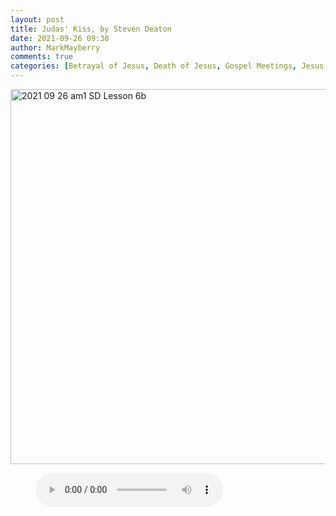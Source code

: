 ```yaml
---
layout: post
title: Judas' Kiss, by Steven Deaton
date: 2021-09-26 09:30
author: MarkMayberry
comments: true
categories: [Betrayal of Jesus, Death of Jesus, Gospel Meetings, Jesus Christ, Judas Iscariot, Suicide]
---
```

<p><img title="2021-09-26-am1-SD-Lesson-6b.jpg" src="https://www.ascoc.org/wordpress/wp-content/uploads/2021/09/2021-09-26-am1-SD-Lesson-6b.jpg" alt="2021 09 26 am1 SD Lesson 6b" width="600" height="600" border="0" /></p>
<figure class="wp-block-audio"><audio src="https://markmayberry.net/wp-content/uploads/bible-study/2021-09-26-am1-SD-Lesson-6.mp3" controls="controls"></audio></figure>
